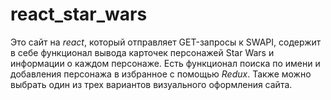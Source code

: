 # react_star_wars
Это сайт на *react*, который отправляет GET-запросы к SWAPI, содержит в себе функционал вывода карточек персонажей Star Wars и информации о каждом персонаже. Есть функционал поиска по имени и добавления персонажа в избранное с помощью *Redux*. Также можно выбрать один из трех вариантов визуального оформления сайта.
